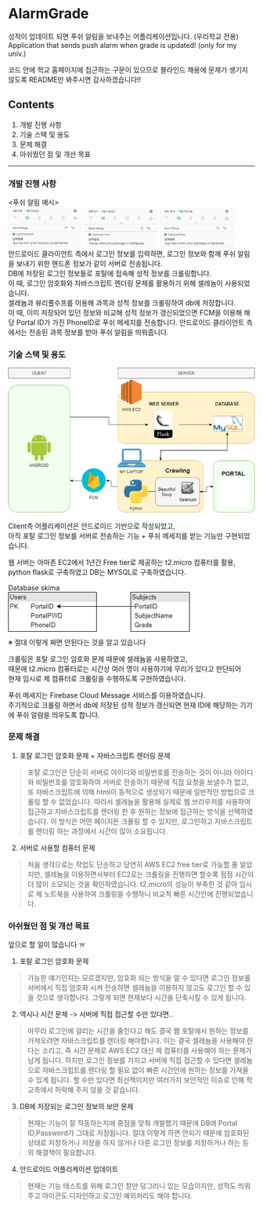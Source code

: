# AlarmGrade
성적이 업데이트 되면 푸쉬 알림을 보내주는 어플리케이션입니다. (우리학교 전용)  
Application that sends push alarm when grade is updated! (only for my univ.)  

코드 안에 학교 홈페이지에 접근하는 구문이 있으므로 블라인드 채용에 문제가 생기지 않도록 README만 봐주시면 감사하겠습니다!!  

## Contents  
1. 개발 진행 사항  
2. 기술 스택 및 용도  
3. 문제 해결  
4. 아쉬웠던 점 및 개선 목표  
---
### 개발 진행 사항  
 <푸쉬 알림 예시>  
<img src="./img/1.jpg" width="30%">
<img src="./img/2.jpg" width="30%">
<img src="./img/3.jpg" width="30%">  
안드로이드 클라이언트 측에서 로그인 정보를 입력하면, 로그인 정보와 함께 푸쉬 알림을 보내기 위한 핸드폰 정보가 같이 서버로 전송됩니다.  
DB에 저장된 로그인 정보들로 포탈에 접속해 성적 정보를 크롤링합니다.  
이 때, 로그인 암호화와 자바스크립트 렌더링 문제를 활용하기 위해 셀레늄이 사용되었습니다.  
셀레늄과 뷰리풀수프를 이용해 과목과 성적 정보를 크롤링하여 db에 저장합니다.  
이 때, 이미 저장되어 있던 정보와 비교해 성적 정보가 갱신되었으면 FCM을 이용해 해당 Portal ID가 가진 PhoneID로 푸쉬 메세지를 전송합니다.
안드로이드 클라이언트 측에서는 전송된 과목 정보를 받아 푸쉬 알림을 띄워줍니다.

### 기술 스택 및 용도  
![TechStack](./img/TechStack_KUGrade_ver_1.png)  

Client측 어플리케이션은 안드로이드 기반으로 작성되었고,  
아직 포탈 로그인 정보를 서버로 전송하는 기능 + 푸쉬 메세지를 받는 기능만 구현되었습니다.  

웹 서버는 아마존 EC2에서 1년간 Free tier로 제공하는 t2.micro 컴퓨터를 활용,  
python flask로 구축하였고 DB는 MYSQL로 구축하였습니다.

Database skima  
![Database](./img/Database_KUGrade_ver_1.png)  
※ 절대 이렇게 짜면 안된다는 것을 알고 있습니다

크롤링은 포탈 로그인 암호화 문제 때문에 셀레늄을 사용하였고,  
때문에 t2.micro 컴퓨터로는 시간상 여러 명이 사용하기에 무리가 있다고 판단되어  
현재 임시로 제 컴퓨터로 크롤링을 수행하도록 구현하였습니다. 

푸쉬 메세지는 Firebase Cloud Message 서비스를 이용하였습니다.  
주기적으로 크롤링 하면서 db에 저장된 성적 정보가 갱신되면 현재 ID에 해당하는 기기에 푸쉬 알람을 띄우도록 합니다.
### 문제 해결  
1. 포탈 로그인 암호화 문제 + 자바스크립트 렌더링 문제
 > 포탈 로그인은 단순히 서버로 아이디와 비밀번호를 전송하는 것이 아니라 아이디와 비밀번호를 암호화하여 서버로 전송하기 때문에 직접 요청을 보낼수가 없고, 또 자바스크립트에 의해 html이 동적으로 생성되기 때문에 일반적인 방법으로 크롤링 할 수 없었습니다. 따라서 셀레늄을 활용해 실제로 웹 브라우저를 사용하여 접근하고 자바스크립트를 렌더링 한 후 원하는 정보에 접근하는 방식을 선택하였습니다. 이 방식은 어떤 페이지든 크롤링 할 수 있지만, 로그인하고 자바스크립트를 렌더링 하는 과정에서 시간이 많이 소요됩니다.  
2. 서버로 사용할 컴퓨터 문제
 > 처음 생각으로는 작업도 단순하고 당연히 AWS EC2 free tier로 가능할 줄 알았지만, 셀레늄을 이용하면서부터 EC2로는 크롤링을 진행하면 할수록 점점 시간이 더 많이 소모되는 것을 확인하였습니다. t2.micro의 성능이 부족한 것 같아 임시로 제 노트북을 사용하여 크롤링을 수행하니 비교적 빠른 시간안에 진행되었습니다.
 
### 아쉬웠던 점 및 개선 목표  
앞으로 할 일이 많습니다 ㅠ

1. 포탈 로그인 암호화 문제
 > 가능한 얘기인지는 모르겠지만, 암호화 되는 방식을 알 수 있다면 로그인 정보를 서버에서 직접 암호화 시켜 전송하면 셀레늄을 이용하지 않고도 로그인 할 수 있을 것으로 생각합니다. 그렇게 되면 현재보다 시간을 단축시킬 수 있게 됩니다.
2. 역시나 시간 문제 -> 서버에 직접 접근할 수만 있다면..
 > 아무리 로그인에 걸리는 시간을 줄인다고 해도 결국 웹 포탈에서 원하는 정보를 가져오려면 자바스크립트를 렌더링 해야합니다. 이는 결국 셀레늄을 사용해야 한다는 소리고, 즉 시간 문제로 AWS EC2 대신 제 컴퓨터를 사용해야 하는 문제가 남게 됩니다. 하지만 로그인 정보를 가지고 서버에 직접 접근할 수 있다면 셀레늄으로 자바스크립트를 렌더링 할 필요 없이 빠른 시간안에 원하는 정보를 가져올 수 있게 됩니다. 할 수만 있다면 최선책이지만 여러가지 보안적인 이슈로 인해 학교측에서 허락해 주지 않을 것 같습니다.
3. DB에 저장되는 로그인 정보의 보안 문제
 > 현재는 기능이 잘 작동하는지에 중점을 맞춰 개발했기 때문에 DB에 Portal ID,Password가 그대로 저장됩니다. 절대 이렇게 하면 안되기 때문에 암호화된 상태로 저장하거나 저장을 하지 않거나 다른 로그인 정보를 저장하거나 하는 등의 해결책이 필요합니다.
4. 안드로이드 어플리케이션 업데이트
 > 현재는 기능 테스트를 위해 로그인 창만 덩그러니 있는 모습이지만, 성적도 띄워주고 아이콘도 디자인하고 로그인 예외처리도 해야 합니다.
 
 
